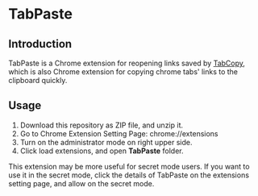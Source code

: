TabPaste
========

## Introduction

TabPaste is a Chrome extension for reopening links saved by [TabCopy](https://chrome.google.com/webstore/detail/tabcopy/micdllihgoppmejpecmkilggmaagfdmb), which is also Chrome extension for copying chrome tabs' links to the clipboard quickly.

## Usage

1. Download this repository as ZIP file, and unzip it.
2. Go to Chrome Extension Setting Page: chrome://extensions
3. Turn on the administrator mode on right upper side.
4. Click load extensions, and open **TabPaste** folder.

This extension may be more useful for secret mode users. If you want to use it in the secret mode, click the details of TabPaste on the extensions setting page, and allow on the secret mode.
